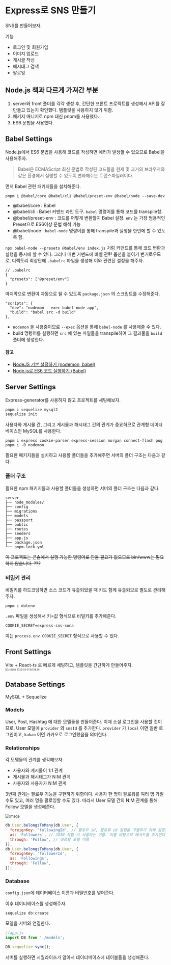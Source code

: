 # Express로 SNS 만들기

SNS를 만들어보자.

기능

- 로그인 및 회원가입
- 이미지 업로드
- 게시글 작성
- 해시태그 검색
- 팔로잉

## Node.js 책과 다르게 가져간 부분

1. server와 front 폴더를 각각 생성 후, 간단한 프론트 프로젝트를 생성해서 API를 잘 만들고 있는지 확인했다. 템플릿을 사용하지 않기 위함.
2. 패키지 매니저로 npm 대신 pnpm를 사용했다.
3. ES6 문법을 사용했다.

## Babel Settings

Node.js에서 ES6 문법을 사용해 코드를 작성하면 에러가 발생할 수 있으므로 Babel을 사용해주자.

> Babel은 ECMAScript 최신 문법로 작성된 코드들을 현재 및 과거의 브라우저와 같은 환경에서 실행할 수 있도록 변화해주는 트랜스파일러이다.

먼저 Babel 관련 패키지들을 설치해준다.

```shell
pnpm i @babel/core @babel/cli @babel/preset-env @babel/node --save-dev
```

- @babel/core : Babel
- @babel/cli : Babel 커맨드 라인 도구. `babel` 명령어를 통해 코드를 transpile함.
- @babel/preset-env : 코드를 어떻게 변환할지 Babel 설정. `env` 는 가장 범용적인 Preset으로 ES6이상 문법 해석 가능
- @babel/node : `babel-node` 명령어를 통해 transpile과 실행을 한번에 할 수 있도록 함.

`npx babel-node --presets @babel/env index.js` 처럼 커맨드를 통해 코드 변환과 실행을 동시에 할 수 있다. 그러나 매번 커맨드에 바벨 관련 옵션을 붙이기 번거로우므로, 디렉토리 최상단에 `.babelrc` 파일을 생성해 이와 관련된 설정을 해주자.

```
// .babelrc
{
  "presets": ["@preset/env"]
}
```

마지막으로 변환이 자동으로 될 수 있도록 `package.json` 의 스크립트를 수정해준다.

```
"scripts": {
  "dev": "nodemon --exec babel-node app",
  "build": "babel src -d build"
},
```

- `nodemon` 을 사용중이므로 `--exec` 옵션을 통해 `babel-node` 를 사용해줄 수 있다.
- build 명령어를 실행하면 `src` 에 있는 파일들을 transpile하여 그 결과물을 `build` 폴더에 생성한다.

#### 참고

- [NodeJS 기본 설정하기 (nodemon, babel)](https://velog.io/@wiostz98kr/NodeJS-%EA%B8%B0%EB%B3%B8-%EC%84%A4%EC%A0%95%ED%95%98%EA%B8%B0-nodemon-babel)
- [Node.js로 ES6 코드 실행하기 (Babel)](https://www.daleseo.com/js-babel-node/)

## Server Settings

Express-generator를 사용하지 않고 프로젝트를 세팅해보자.

```bash
pnpm i sequelize mysql2
sequelize init
```

사용자와 게시물 간, 그리고 게시물과 해시태그 간의 관계가 중요하므로 관계형 데이터베이스인 MySQL를 사용한다.

```shell
pnpm i express cookie-parser express-session morgan connect-flash pug
pnpm i -D nodemon
```

필요한 패키지들을 설치하고 사용할 폴더들을 추가해주면 서버의 폴더 구조는 다음과 같다.

### 폴더 구조

필요한 npm 패키지들과 사용할 폴더들을 생성하면 서버의 폴더 구조는 다음과 같다.

```
server
├── node_modules/
├── config
├── migrations
├── models
├── passport
├── public
├── routes
├── seeders
├── app.js
├── package.json
└── pnpm-lock.yml
```

~~이 프로젝트는 콘솔에서 실행 가능한 명령어로 만들 필요가 없으므로 bin/www는 필요하지 않습니다. ???~~

### 비밀키 관리

비밀키를 하드코딩하면 소스 코드가 유출되었을 때 키도 함께 유출되므로 별도로 관리해주자.

```
pnpm i dotenv
```

`.env` 파일을 생성해서 키=값 형식으로 비밀키를 추가해준다.

```
COOKIE_SECRET=express-sns-sona
```

이는 `process.env.COOKIE_SECRET` 형식으로 사용할 수 있다.

## Front Settings

Vite + React-ts 로 빠르게 세팅하고, 템플릿을 간단하게 만들어주자. <img src="/Users/gongsona/Library/Application Support/typora-user-images/스크린샷 2023-03-01 02.58.28.png" alt="스크린샷 2023-03-01 02.58.28" style="zoom:50%;" />

## Database Settings

MySQL + Sequelize

### Models

User, Post, Hashtag 에 대한 모델들을 만들어준다. 이때 소셜 로그인을 사용할 것이므로, User 모델에 `provider` 와 `snsId` 를 추가한다. `provider` 가 `local` 이면 일반 로그인이고, `kakao` 이면 카카오로 로그인했음을 의미한다.

### Relationships

각 모델들의 관계를 생각해보자.

- 사용자와 게시물이 1:1 관계
- 게시물과 해시태그가 N:M 관계
- 사용자와 사용자가 N:M 관계

3번째 관계는 팔로우 기능을 구현하기 위함이다. 사용자 한 명이 팔로워를 여러 명 가질 수도 있고, 여러 명을 팔로잉할 수도 있다. 따라서 User 모델 간의 N:M 관계를 통해 Follow 모델을 생성해준다.

<img src="https://user-images.githubusercontent.com/67703882/222108679-f0305842-20a8-4ba6-97d2-7150426e956d.png" alt="image" style="zoom:80%;" />

```js
db.User.belongsToMany(db.User, {
  foreignKey: 'followingId', // 팔로우 id, 팔로워 id 컬럼을 구별하기 위해 설정한다.
  as: 'Followers', // JOIN 작업 시 사용하는 이름. 이를 바탕으로 메서드를 추가한다.
  through: 'Follow', // 생성될 모델 이름
});
db.User.belongsToMany(db.User, {
  foreignKey: 'followerId',
  as: 'Followings',
  through: 'Follow',
});
```

### Database

`config.json`에 데이터베이스 이름과 비밀번호를 넣어준다.

이후 데이터베이스를 생성해주자.

```shell
sequelize db:create
```

모델을 서버와 연결한다.

```js
//app.js
import DB from './models';

DB.sequelize.sync();
```

서버를 실행하면 시퀄라이즈가 알아서 데이터베이스에 테이블들을 생성해준다.
